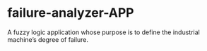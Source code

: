 # failure-analyzer-APP
A fuzzy logic application whose purpose is to define the industrial machine’s degree of failure.
